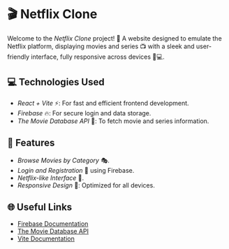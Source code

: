 # 🎬 Netflix Clone

Welcome to the *Netflix Clone* project! 🎉 A website designed to emulate the Netflix platform, displaying movies and series 📺 with a sleek and user-friendly interface, fully responsive across devices 📱💻.

## 💻 Technologies Used
- *React + Vite* ⚡️: For fast and efficient frontend development.
- *Firebase* 🔥: For secure login and data storage.
- *The Movie Database API* 🎥: To fetch movie and series information.

## 📌 Features
- *Browse Movies by Category* 🎭.
- *Login and Registration* 🔐 using Firebase.
- *Netflix-like Interface* 🎨.
- *Responsive Design* 📱: Optimized for all devices.

## 🌐 Useful Links
- [Firebase Documentation](https://firebase.google.com/docs)
- [The Movie Database API](https://developers.themoviedb.org/3)
- [Vite Documentation](https://vitejs.dev/)

